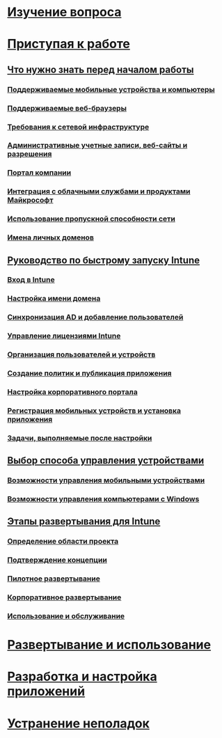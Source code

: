 # [Изучение вопроса](/intune/understand-explore/introduction-to-microsoft-intune)

# [Приступая к работе](what-to-know-before-you-start-microsoft-intune.md)
## [Что нужно знать перед началом работы](what-to-know-before-you-start-microsoft-intune.md)
### [Поддерживаемые мобильные устройства и компьютеры](supported-mobile-devices-and-computers.md)
### [Поддерживаемые веб-браузеры](supported-web-browsers.md)
### [Требования к сетевой инфраструктуре](network-infrastructure-requirements-for-microsoft-intune.md)
### [Административные учетные записи, веб-сайты и разрешения](administrative-accounts-websites-perms.md)
### [Портал компании](microsoft-intune-company-portal.md)
### [Интеграция с облачными службами и продуктами Майкрософт](integration-with-cloud-services.md)
### [Использование пропускной способности сети](network-bandwidth-use.md)
### [Имена личных доменов](domain-names-for-microsoft-intune.md)

## [Руководство по быстрому запуску Intune](start-with-a-paid-subscription-to-microsoft-intune.md)
### [Вход в Intune](start-with-a-paid-subscription-to-microsoft-intune-step-1.md)
### [Настройка имени домена](start-with-a-paid-subscription-to-microsoft-intune-step-2.md)
### [Синхронизация AD и добавление пользователей](start-with-a-paid-subscription-to-microsoft-intune-step-3.md)
### [Управление лицензиями Intune](start-with-a-paid-subscription-to-microsoft-intune-step-4.md)
### [Организация пользователей и устройств](start-with-a-paid-subscription-to-microsoft-intune-step-5.md)
### [Создание политик и публикация приложения](start-with-a-paid-subscription-to-microsoft-intune-step-6.md)
### [Настройка корпоративного портала](start-with-a-paid-subscription-to-microsoft-intune-step-7.md)
### [Регистрация мобильных устройств и установка приложения](start-with-a-paid-subscription-to-microsoft-intune-step-8.md)
### [Задачи, выполняемые после настройки](post-configuration-tasks.md)

## [Выбор способа управления устройствами](choose-how-to-manage-devices.md)
### [Возможности управления мобильными устройствами](mobile-device-management-capabilities-in-microsoft-intune.md)
### [Возможности управления компьютерами с Windows](windows-pc-management-capabilities-in-microsoft-intune.md)

## [Этапы развертывания для Intune](rollout-phases-for-microsoft-intune-deployment.md)
### [Определение области проекта](project-scope.md)
### [Подтверждение концепции](proof-of-concept.md)
### [Пилотное развертывание](pilot.md)
### [Корпоративное развертывание](enterprise-rollout.md)
### [Использование и обслуживание](operations-and-maintenance.md)

<!-- # [Plan and Design](/intune/plan-design/ways-to-do-enterprise-mobility) -->
# [Развертывание и использование](/intune/deploy-use/overview-of-device-and-app-lifecycles-in-microsoft-intune)
# [Разработка и настройка приложений](/intune/develop/intune-app-sdk)
# [Устранение неполадок](/intune/troubleshoot/general-troubleshooting-tips-for-microsoft-intune)


<!--HONumber=Jul16_HO3-->


